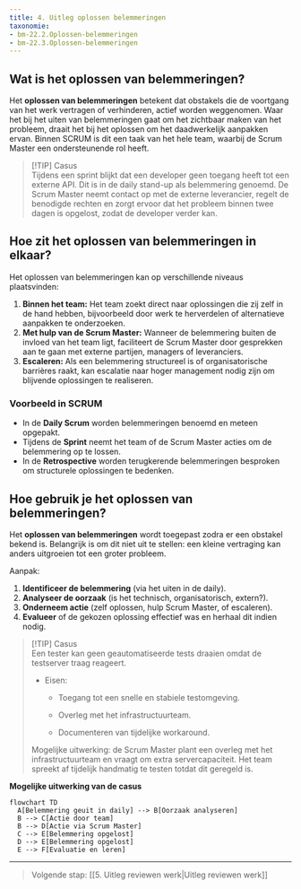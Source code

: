 ```yaml
---
title: 4. Uitleg oplossen belemmeringen
taxonomie:
- bm-22.2.Oplossen-belemmeringen
- bm-22.3.Oplossen-belemmeringen
---
```

## Wat is het oplossen van belemmeringen?
Het **oplossen van belemmeringen** betekent dat obstakels die de voortgang van het werk vertragen of verhinderen, actief worden weggenomen. Waar het bij het uiten van belemmeringen gaat om het zichtbaar maken van het probleem, draait het bij het oplossen om het daadwerkelijk aanpakken ervan. Binnen SCRUM is dit een taak van het hele team, waarbij de Scrum Master een ondersteunende rol heeft.

> [!TIP] Casus  
> Tijdens een sprint blijkt dat een developer geen toegang heeft tot een externe API. Dit is in de daily stand-up als belemmering genoemd. De Scrum Master neemt contact op met de externe leverancier, regelt de benodigde rechten en zorgt ervoor dat het probleem binnen twee dagen is opgelost, zodat de developer verder kan.

## Hoe zit het oplossen van belemmeringen in elkaar?

Het oplossen van belemmeringen kan op verschillende niveaus plaatsvinden:
1. **Binnen het team:** Het team zoekt direct naar oplossingen die zij zelf in de hand hebben, bijvoorbeeld door werk te herverdelen of alternatieve aanpakken te onderzoeken.
2. **Met hulp van de Scrum Master:** Wanneer de belemmering buiten de invloed van het team ligt, faciliteert de Scrum Master door gesprekken aan te gaan met externe partijen, managers of leveranciers.
3. **Escaleren:** Als een belemmering structureel is of organisatorische barrières raakt, kan escalatie naar hoger management nodig zijn om blijvende oplossingen te realiseren.

### Voorbeeld in SCRUM
- In de **Daily Scrum** worden belemmeringen benoemd en meteen opgepakt.
- Tijdens de **Sprint** neemt het team of de Scrum Master acties om de belemmering op te lossen.
- In de **Retrospective** worden terugkerende belemmeringen besproken om structurele oplossingen te bedenken.
## Hoe gebruik je het oplossen van belemmeringen?
Het **oplossen van belemmeringen** wordt toegepast zodra er een obstakel bekend is. Belangrijk is om dit niet uit te stellen: een kleine vertraging kan anders uitgroeien tot een groter probleem.

Aanpak:
1. **Identificeer de belemmering** (via het uiten in de daily).
2. **Analyseer de oorzaak** (is het technisch, organisatorisch, extern?).
3. **Onderneem actie** (zelf oplossen, hulp Scrum Master, of escaleren).
4. **Evalueer** of de gekozen oplossing effectief was en herhaal dit indien nodig.

> [!TIP] Casus  
> Een tester kan geen geautomatiseerde tests draaien omdat de testserver traag reageert.
> 
> - Eisen:
>     
>     - Toegang tot een snelle en stabiele testomgeving.
>         
>     - Overleg met het infrastructuurteam.
>         
>     - Documenteren van tijdelijke workaround.
>         
> 
> Mogelijke uitwerking: de Scrum Master plant een overleg met het infrastructuurteam en vraagt om extra servercapaciteit. Het team spreekt af tijdelijk handmatig te testen totdat dit geregeld is.

**Mogelijke uitwerking van de casus**

```mermaid
flowchart TD
  A[Belemmering geuit in daily] --> B[Oorzaak analyseren]
  B --> C[Actie door team]
  B --> D[Actie via Scrum Master]
  C --> E[Belemmering opgelost]
  D --> E[Belemmering opgelost]
  E --> F[Evaluatie en leren]
```

---

> Volgende stap: [[5. Uitleg reviewen werk|Uitleg reviewen werk]]